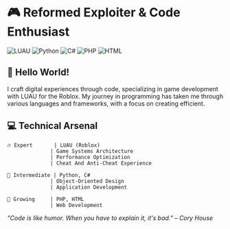 # 🎮 Reformed Exploiter & Code Enthusiast

![LUAU](https://img.shields.io/badge/LUAU-Expert-brightgreen)
![Python](https://img.shields.io/badge/Python-Intermediate-blue)
![C#](https://img.shields.io/badge/C%23-Intermediate-blue)
![PHP](https://img.shields.io/badge/PHP-Beginner-orange)
![HTML](https://img.shields.io/badge/HTML-Beginner-orange)

## 👋 Hello World!

I craft digital experiences through code, specializing in game development with LUAU for the Roblox. My journey in programming has taken me through various languages and frameworks, with a focus on creating efficient.

## 💻 Technical Arsenal

```
🔥 Expert       | LUAU (Roblox)
              | Game Systems Architecture
              | Performance Optimization
              | Cheat And Anti-Cheat Experience
              
🚀 Intermediate | Python, C#
              | Object-Oriented Design
              | Application Development
              
🌱 Growing     | PHP, HTML
              | Web Development
```

*"Code is like humor. When you have to explain it, it's bad." – Cory House*
